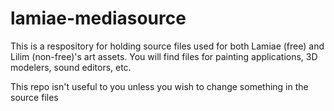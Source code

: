 # lamiae-mediasource
This is a respository for holding source files used for both Lamiae (free) and Lilim (non-free)'s art assets.
You will find files for painting applications, 3D modelers, sound editors, etc.

This repo isn't useful to you unless you wish to change something in the source files
